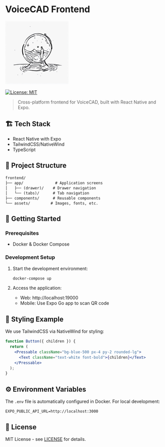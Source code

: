 # VoiceCAD Frontend

<img src="readme-files/crystal-ball.jpg" alt="a magicians crystal ball" width="200" height="200">

[![License: MIT](https://img.shields.io/badge/License-MIT-yellow.svg)](https://opensource.org/licenses/MIT)

> Cross-platform frontend for VoiceCAD, built with React Native and Expo.

## 🏗️ Tech Stack

- React Native with Expo
- TailwindCSS/NativeWind
- TypeScript

## 📁 Project Structure

```
frontend/
├── app/              # Application screens
│   ├── (drawer)/    # Drawer navigation
│   └── (tabs)/      # Tab navigation
├── components/      # Reusable components
└── assets/         # Images, fonts, etc.
```

## 🚀 Getting Started

### Prerequisites

- Docker & Docker Compose

### Development Setup

1. Start the development environment:
   ```bash
   docker-compose up
   ```

2. Access the application:
   - Web: http://localhost:19000
   - Mobile: Use Expo Go app to scan QR code

## 🎨 Styling Example

We use TailwindCSS via NativeWind for styling:

```jsx
function Button({ children }) {
  return (
    <Pressable className="bg-blue-500 px-4 py-2 rounded-lg">
      <Text className="text-white font-bold">{children}</Text>
    </Pressable>
  );
}
```

## ⚙️ Environment Variables

The `.env` file is automatically configured in Docker. For local development:

```env
EXPO_PUBLIC_API_URL=http://localhost:3000
```

## 📝 License

MIT License - see [LICENSE](LICENSE) for details.